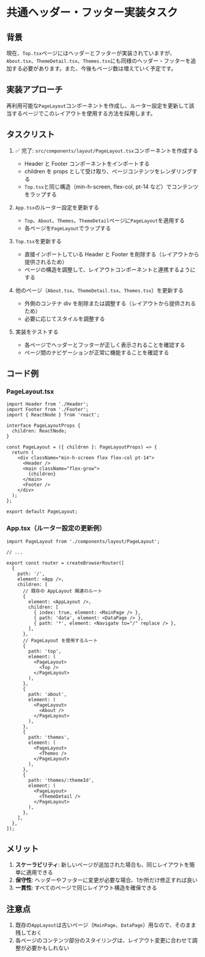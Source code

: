 # 共通ヘッダー・フッター実装タスク

## 背景
現在、`Top.tsx`ページにはヘッダーとフッターが実装されていますが、`About.tsx`、`ThemeDetail.tsx`、`Themes.tsx`にも同様のヘッダー・フッターを追加する必要があります。また、今後もページ数は増えていく予定です。

## 実装アプローチ
再利用可能な`PageLayout`コンポーネントを作成し、ルーター設定を更新して該当するページでこのレイアウトを使用する方法を採用します。

## タスクリスト

1. ✅ 完了: `src/components/layout/PageLayout.tsx`コンポーネントを作成する
   - Header と Footer コンポーネントをインポートする
   - children を props として受け取り、ページコンテンツをレンダリングする
   - `Top.tsx`と同じ構造（min-h-screen, flex-col, pt-14 など）でコンテンツをラップする

2. `App.tsx`のルーター設定を更新する
   - `Top`、`About`、`Themes`、`ThemeDetail`ページに`PageLayout`を適用する
   - 各ページを`PageLayout`でラップする

3. `Top.tsx`を更新する
   - 直接インポートしている Header と Footer を削除する（レイアウトから提供されるため）
   - ページの構造を調整して、レイアウトコンポーネントと連携するようにする

4. 他のページ（`About.tsx`、`ThemeDetail.tsx`、`Themes.tsx`）を更新する
   - 外側のコンテナ div を削除または調整する（レイアウトから提供されるため）
   - 必要に応じてスタイルを調整する

5. 実装をテストする
   - 各ページでヘッダーとフッターが正しく表示されることを確認する
   - ページ間のナビゲーションが正常に機能することを確認する

## コード例

### PageLayout.tsx
```tsx
import Header from './Header';
import Footer from './Footer';
import { ReactNode } from 'react';

interface PageLayoutProps {
  children: ReactNode;
}

const PageLayout = ({ children }: PageLayoutProps) => {
  return (
    <div className="min-h-screen flex flex-col pt-14">
      <Header />
      <main className="flex-grow">
        {children}
      </main>
      <Footer />
    </div>
  );
};

export default PageLayout;
```

### App.tsx（ルーター設定の更新例）
```tsx
import PageLayout from './components/layout/PageLayout';

// ...

export const router = createBrowserRouter([
  {
    path: '/',
    element: <App />,
    children: [
      // 既存の AppLayout 関連のルート
      {
        element: <AppLayout />,
        children: [
          { index: true, element: <MainPage /> },
          { path: 'data', element: <DataPage /> },
          { path: '*', element: <Navigate to="/" replace /> },
        ],
      },
      // PageLayout を使用するルート
      {
        path: 'top',
        element: (
          <PageLayout>
            <Top />
          </PageLayout>
        ),
      },
      {
        path: 'about',
        element: (
          <PageLayout>
            <About />
          </PageLayout>
        ),
      },
      {
        path: 'themes',
        element: (
          <PageLayout>
            <Themes />
          </PageLayout>
        ),
      },
      {
        path: 'themes/:themeId',
        element: (
          <PageLayout>
            <ThemeDetail />
          </PageLayout>
        ),
      },
    ],
  },
]);
```

## メリット

1. **スケーラビリティ**: 新しいページが追加された場合も、同じレイアウトを簡単に適用できる
2. **保守性**: ヘッダーやフッターに変更が必要な場合、1か所だけ修正すれば良い
3. **一貫性**: すべてのページで同じレイアウト構造を確保できる

## 注意点

1. 既存の`AppLayout`は古いページ（`MainPage`、`DataPage`）用なので、そのまま残しておく
2. 各ページのコンテンツ部分のスタイリングは、レイアウト変更に合わせて調整が必要かもしれない
